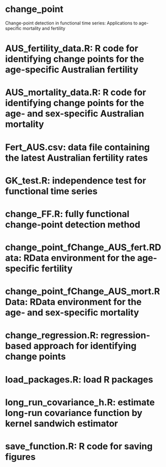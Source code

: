 # change_point
Change-point detection in functional time series: Applications to age-specific mortality and fertility

# AUS_fertility_data.R: R code for identifying change points for the age-specific Australian fertility
# AUS_mortality_data.R: R code for identifying change points for the age- and sex-specific Australian mortality
# Fert_AUS.csv: data file containing the latest Australian fertility rates
# GK_test.R: independence test for functional time series
# change_FF.R: fully functional change-point detection method
# change_point_fChange_AUS_fert.RData: RData environment for the age-specific fertility
# change_point_fChange_AUS_mort.RData: RData environment for the age- and sex-specific mortality
# change_regression.R: regression-based approach for identifying change points
# load_packages.R: load R packages
# long_run_covariance_h.R: estimate long-run covariance function by kernel sandwich estimator
# save_function.R: R code for saving figures
